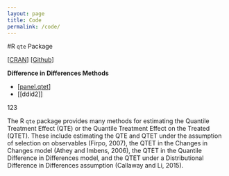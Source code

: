 ```yaml
---
layout: page
title: Code
permalink: /code/
---
```


#R `qte` Package

[[CRAN](https://cran.r-project.org/web/packages/qte/index.html)] [[Github](https://github.com/bcallaway11/qte)]

**Difference in Differences Methods**

  * [[panel.qtet](https://github.com/bcallaway11/qte/blob/master/vignettes/panel-qtet.html)]
  * [[ddid2]]

123

The R `qte` package provides many methods for estimating the Quantile Treatment Effect (QTE) or the Quantile Treatment Effect on the Treated (QTET). These include estimating the QTE and QTET under the assumption of selection on observables (Firpo, 2007), the QTET in the Changes in Changes model (Athey and Imbens, 2006), the QTET in the Quantile Difference in Differences model, and the QTET under a Distributional Difference in Differences assumption (Callaway and Li, 2015).